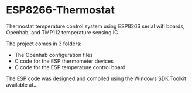 # ESP8266-Thermostat

Thermostat temperature control system using ESP8266 serial wifi boards, Openhab, and TMP112 temperature sensing IC.

The project comes in 3 folders:

* The Openhab configuration files
* C code for the ESP thermometer devices
* C code for the ESP temperature control board

The ESP code was designed and compiled using the Windows SDK Toolkit available at...
